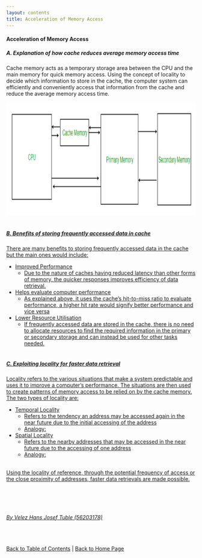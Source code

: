 ```yaml
---
layout: contents
title: Acceleration of Memory Access
---
```


#### Acceleration of Memory Access

##### A. Explanation of how cache reduces average memory access time

Cache memory acts as a temporary storage area between the CPU and the main memory for quick memory access. Using the concept of locality to decide which information to store in the cache, the computer system can efficiently and conveniently access that information from the cache and reduce the average memory access time.

<a href="https://www.geeksforgeeks.org/cache-memory-in-computer-organization/"><img src="./media/P6.png" alt="Image" height=300>
<br/> <br/>

##### B. Benefits of storing frequently accessed data in cache

There are many benefits to storing frequently accessed data in the cache but the main ones would include:
- Improved Performance
  - Due to the nature of caches having reduced latency than other forms of memory, the quicker responses improves efficiency of data retrieval.
- Helps evaluate computer performance
  - As explained above, it uses the cache’s hit-to-miss ratio to evaluate performance, a higher hit rate would signify better performance and vice versa
- Lower Resource Utilisation
  - If frequently accessed data are stored in the cache, there is no need to allocate resources to find the required information in the primary or secondary storage and can instead be used for other tasks needed.
<br/> <br/>

##### C. Exploiting locality for faster data retrieval

Locality refers to the various situations that make a system predictable and uses it to improve a computer’s performance. The situations are then used to create patterns of memory access to be relied on by the cache memory. The two types of locality are:
- Temporal Locality
  - Refers to the tendency an address may be accessed again in the near future due to the initial accessing of the address
  - Analogy:
- Spatial Locality
  - Refers to the nearby addresses that may be accessed in the near future due to the accessing of one address
  - Analogy:
<br/>
Using the locality of reference, through the potential frequency of access or the close proximity of addresses, faster data retrievals are made possible.

<br/> <br/> <br/>
###### By Velez Hans Josef Tuble (56203178)
<br/> <br/>
[Back to Table of Contents](../table_of_contents.md) | [Back to Home Page](../index.md)
